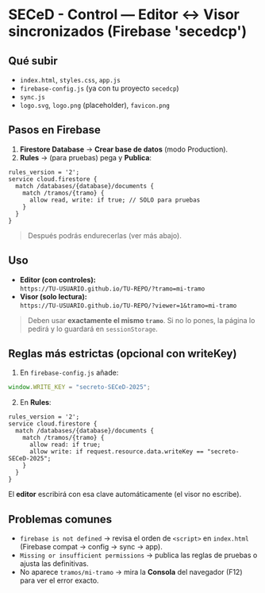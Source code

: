 # SECeD - Control — Editor ↔ Visor sincronizados (Firebase 'secedcp')

## Qué subir
- `index.html`, `styles.css`, `app.js`
- `firebase-config.js` (ya con tu proyecto `secedcp`)
- `sync.js`
- `logo.svg`, `logo.png` (placeholder), `favicon.png`

## Pasos en Firebase
1) **Firestore Database** → **Crear base de datos** (modo Production).  
2) **Rules** → (para pruebas) pega y **Publica**:
```
rules_version = '2';
service cloud.firestore {
  match /databases/{database}/documents {
    match /tramos/{tramo} {
      allow read, write: if true; // SOLO para pruebas
    }
  }
}
```
> Después podrás endurecerlas (ver más abajo).

## Uso
- **Editor (con controles):**  
  `https://TU-USUARIO.github.io/TU-REPO/?tramo=mi-tramo`
- **Visor (solo lectura):**  
  `https://TU-USUARIO.github.io/TU-REPO/?viewer=1&tramo=mi-tramo`

> Deben usar **exactamente el mismo `tramo`**. Si no lo pones, la página lo pedirá y lo guardará en `sessionStorage`.

## Reglas más estrictas (opcional con writeKey)
1) En `firebase-config.js` añade:
```js
window.WRITE_KEY = "secreto-SECeD-2025";
```
2) En **Rules**:
```
rules_version = '2';
service cloud.firestore {
  match /databases/{database}/documents {
    match /tramos/{tramo} {
      allow read: if true;
      allow write: if request.resource.data.writeKey == "secreto-SECeD-2025";
    }
  }
}
```
El **editor** escribirá con esa clave automáticamente (el visor no escribe).

## Problemas comunes
- `firebase is not defined` → revisa el orden de `<script>` en `index.html` (Firebase compat → config → sync → app).
- `Missing or insufficient permissions` → publica las reglas de pruebas o ajusta las definitivas.
- No aparece `tramos/mi-tramo` → mira la **Consola** del navegador (F12) para ver el error exacto.
